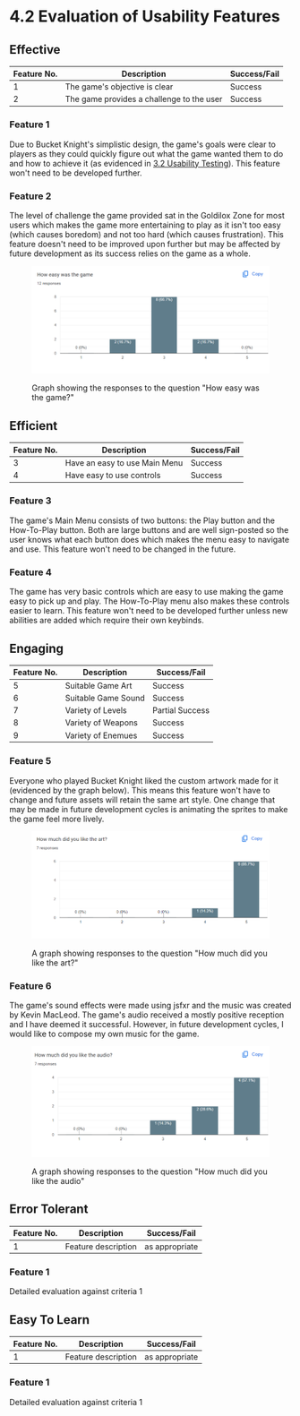 # 4.2 Evaluation of Usability Features

## Effective

| Feature No. | Description                               | Success/Fail |
| ----------- | ----------------------------------------- | ------------ |
| 1           | The game's objective is clear             | Success      |
| 2           | The game provides a challenge to the user | Success      |

### Feature 1

Due to Bucket Knight's simplistic design, the game's goals were clear to players as they could quickly figure out what the game wanted them to do and how to achieve it (as evidenced in [3.2 Usability Testing](../testing/usability-testing.md)). This feature won't need to be developed further.

### Feature 2

The level of challenge the game provided sat in the Goldilox Zone for most users which makes the game more entertaining to play as it isn't too easy (which causes boredom) and not too hard (which causes frustration). This feature doesn't need to be improved upon further but may be affected by future development as its success relies on the game as a whole.

<figure><img src="../.gitbook/assets/image (28).png" alt=""><figcaption><p>Graph showing the responses to the question "How easy was the game?"</p></figcaption></figure>

## Efficient

| Feature No. | Description                   | Success/Fail |
| ----------- | ----------------------------- | ------------ |
| 3           | Have an easy to use Main Menu | Success      |
| 4           | Have easy to use controls     | Success      |

### Feature 3

The game's Main Menu consists of two buttons: the Play button and the How-To-Play button. Both are large buttons and are well sign-posted so the user knows what each button does which makes the menu easy to navigate and use. This feature won't need to be changed in the future.

### Feature 4

The game has very basic controls which are easy to use making the game easy to pick up and play. The How-To-Play menu also makes these controls easier to learn. This feature won't need to be developed further unless new abilities are added which require their own keybinds.

## Engaging

| Feature No. | Description         | Success/Fail    |
| ----------- | ------------------- | --------------- |
| 5           | Suitable Game Art   | Success         |
| 6           | Suitable Game Sound | Success         |
| 7           | Variety of Levels   | Partial Success |
| 8           | Variety of Weapons  | Success         |
| 9           | Variety of Enemues  | Success         |

### Feature 5

Everyone who played Bucket Knight liked the custom artwork made for it (evidenced by the graph below). This means this feature won't have to change and future assets will retain the same art style. One change that may be made in future development cycles is animating the sprites to make the game feel more lively.

<figure><img src="../.gitbook/assets/image (34).png" alt=""><figcaption><p>A graph showing responses to the question "How much did you like the art?"</p></figcaption></figure>

### Feature 6

The game's sound effects were made using jsfxr and the music was created by Kevin MacLeod. The game's audio received a mostly positive reception and I have deemed it successful. However, in future development cycles, I would like to compose my own music for the game.

<figure><img src="../.gitbook/assets/image (36).png" alt=""><figcaption><p>A graph showing responses to the question "How much did you like the audio"</p></figcaption></figure>

## Error Tolerant

| Feature No. | Description         | Success/Fail   |
| ----------- | ------------------- | -------------- |
| 1           | Feature description | as appropriate |

### Feature 1

Detailed evaluation against criteria 1

## Easy To Learn

| Feature No. | Description         | Success/Fail   |
| ----------- | ------------------- | -------------- |
| 1           | Feature description | as appropriate |

### Feature 1

Detailed evaluation against criteria 1
